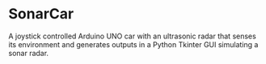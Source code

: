 # SonarCar

A joystick controlled Arduino UNO car with an ultrasonic radar that senses its environment and generates outputs in a Python Tkinter GUI simulating a sonar radar.
